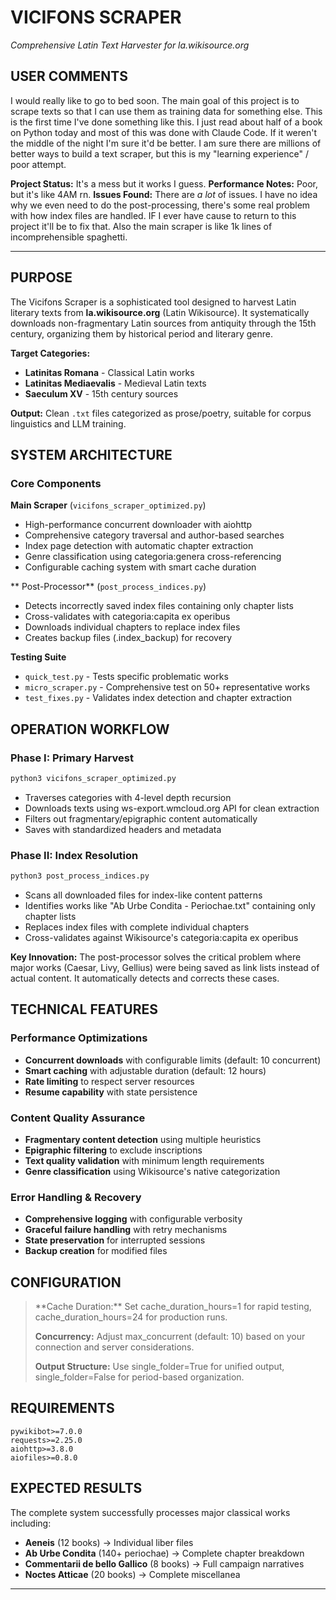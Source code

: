 # **VICIFONS SCRAPER**
*Comprehensive Latin Text Harvester for la.wikisource.org*

## **USER COMMENTS**

I would really like to go to bed soon. The main goal of this project is to scrape texts so that I can use them as training data for something else. This is the first time I've done something like this. I just read about half of a book on Python today and most of this was done with Claude Code. If it weren't the middle of the night I'm sure it'd be better. I am sure there are millions of better ways to build a text scraper, but this is my "learning experience" / poor attempt.

**Project Status:** It's a mess but it works I guess. 
**Performance Notes:**  Poor, but it's like 4AM rn.
**Issues Found:** There are *a lot* of issues. I have no idea why we even need to do the post-processing, there's some real problem with how index files are handled. IF I ever have cause to return to this project it'll be to fix that. Also the main scraper is like 1k lines of incomprehensible spaghetti.

---

</div>

## **PURPOSE**

The Vicifons Scraper is a sophisticated tool designed to harvest Latin literary texts from **la.wikisource.org** (Latin Wikisource). It systematically downloads non-fragmentary Latin sources from antiquity through the 15th century, organizing them by historical period and literary genre.

<div class="elegant-section">

**Target Categories:**
- **Latinitas Romana** - Classical Latin works
- **Latinitas Mediaevalis** - Medieval Latin texts  
- **Saeculum XV** - 15th century sources

**Output:** Clean `.txt` files categorized as prose/poetry, suitable for corpus linguistics and LLM training.

</div>

## **SYSTEM ARCHITECTURE**

### **Core Components**

<div class="elegant-list">

**Main Scraper** (`vicifons_scraper_optimized.py`)
- High-performance concurrent downloader with aiohttp
- Comprehensive category traversal and author-based searches
- Index page detection with automatic chapter extraction
- Genre classification using categoria:genera cross-referencing
- Configurable caching system with smart cache duration

</div>

<div class="elegant-list">

** Post-Processor** (`post_process_indices.py`)
- Detects incorrectly saved index files containing only chapter lists
- Cross-validates with categoria:capita ex operibus
- Downloads individual chapters to replace index files
- Creates backup files (.index_backup) for recovery

</div>

<div class="elegant-list">

**Testing Suite**
- `quick_test.py` - Tests specific problematic works
- `micro_scraper.py` - Comprehensive test on 50+ representative works
- `test_fixes.py` - Validates index detection and chapter extraction

</div>

## **OPERATION WORKFLOW**

### **Phase I: Primary Harvest**
```bash
python3 vicifons_scraper_optimized.py
```
- Traverses categories with 4-level depth recursion
- Downloads texts using ws-export.wmcloud.org API for clean extraction
- Filters out fragmentary/epigraphic content automatically
- Saves with standardized headers and metadata

### **Phase II: Index Resolution**  
```bash
python3 post_process_indices.py
```
- Scans all downloaded files for index-like content patterns
- Identifies works like "Ab Urbe Condita - Periochae.txt" containing only chapter lists
- Replaces index files with complete individual chapters
- Cross-validates against Wikisource's categoria:capita ex operibus

<div class="elegant-section">

**Key Innovation:** The post-processor solves the critical problem where major works (Caesar, Livy, Gellius) were being saved as link lists instead of actual content. It automatically detects and corrects these cases.

</div>

## **TECHNICAL FEATURES**

### **Performance Optimizations**
- **Concurrent downloads** with configurable limits (default: 10 concurrent)
- **Smart caching** with adjustable duration (default: 12 hours) 
- **Rate limiting** to respect server resources
- **Resume capability** with state persistence

### **Content Quality Assurance**
- **Fragmentary content detection** using multiple heuristics
- **Epigraphic filtering** to exclude inscriptions
- **Text quality validation** with minimum length requirements
- **Genre classification** using Wikisource's native categorization

### **Error Handling & Recovery**
- **Comprehensive logging** with configurable verbosity
- **Graceful failure handling** with retry mechanisms
- **State preservation** for interrupted sessions
- **Backup creation** for modified files

## **CONFIGURATION**

<blockquote>
**Cache Duration:** Set cache_duration_hours=1 for rapid testing, cache_duration_hours=24 for production runs.

**Concurrency:** Adjust max_concurrent (default: 10) based on your connection and server considerations.

**Output Structure:** Use single_folder=True for unified output, single_folder=False for period-based organization.
</blockquote>

## **REQUIREMENTS**

```
pywikibot>=7.0.0
requests>=2.25.0  
aiohttp>=3.8.0
aiofiles>=0.8.0
```

## **EXPECTED RESULTS**

The complete system successfully processes major classical works including:

- **Aeneis** (12 books) → Individual liber files
- **Ab Urbe Condita** (140+ periochae) → Complete chapter breakdown  
- **Commentarii de bello Gallico** (8 books) → Full campaign narratives
- **Noctes Atticae** (20 books) → Complete miscellanea

---
